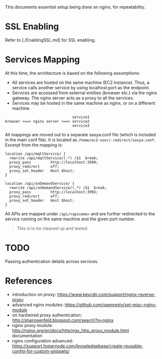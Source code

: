 This documents essential setup being done on nginx, for repeatability.

# SSL Enabling

Refer to [./EnablingSSL.md] for SSL enabling.

# Services Mapping

At this time, the architecture is based on the following assumptions:
  * All services are hosted on the same machine (EC2 instance).
    Thus, a service calls another service by using localhost:port as the
    endpoint.
  * Services are accessed from external entities (browser etc.) via the
    nginx gateway. The nginx server acts as a proxy to all the services.
  * Services may be hosted in the same machine as nginx, or on a different
    machine.

```
                               service1
browser <==> nginx server <==> service2
                               service3
```

All mappings are moved out to a separate sasya.conf file (which is included in
the main conf file). It is located as `/home/ec2-user/.redirect/sasya.conf`.
Excerpt from the mapping is:
```
location /api/mqttService/ {
  rewrite /api/mqttService/(.*) /$1  break;
  proxy_pass         http://localhost:3990;
  proxy_redirect     off;
  proxy_set_header   Host $host;
}

location /api/onDemandService/ {
  rewrite /api/onDemandService/(.*) /$1  break;
  proxy_pass         http://localhost:3992;
  proxy_redirect     off;
  proxy_set_header   Host $host;
}
```
All APIs are mapped under `/api/<apiname>` and are further redirected to the
service running on the same machine and the given port number.
> This is to be cleaned up and tested.

# TODO

Passing authentication details across services.

# References
  * introduction on proxy: https://www.keycdn.com/support/nginx-reverse-proxy
  * advanced nginx modules: https://github.com/openresty/set-misc-nginx-module
  * on hardwired proxy authentication: http://shairosenfeld.blogspot.com/search?q=nginx
  * nginx proxy module: http://nginx.org/en/docs/http/ngx_http_proxy_module.html
documentation
  * nginx configuration advanced: https://support.hypernode.com/knowledgebase/create-reusable-config-for-custom-snippets/
